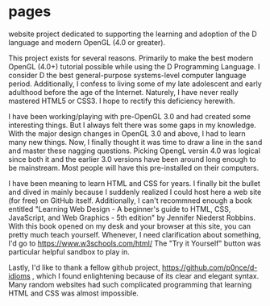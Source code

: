 # pages
website project dedicated to supporting the learning and adoption of the D language and modern OpenGL (4.0 or greater).

This project exists for several reasons. Primarily to make the best modern OpenGL (4.0+) tutorial possible while using the D Programming Language. I consider D the best general-purpose systems-level computer language period. Additionally, I confess to living some of my late adolescent and early adulthood before the age of the Internet. Naturely, I have never really mastered HTML5 or CSS3. I hope to rectify this deficiency herewith.

I have been working/playing with pre-OpenGL 3.0 and had created some interesting things. But I always felt there was some gaps in my knowledge.  With the major design changes in OpenGL 3.0 and above, I had to learn many new things. Now, I finally thought it was time to draw a line in the sand and master these nagging questions. Picking OpengL versin 4.0 was logical since both it and the earlier 3.0 versions have been around long enough to be mainstream. Most people will have this pre-installed on their computers. 

I have been meaning to learn HTML and CSS for years. I finally bit the bullet and dived in mainly because I suddenly realized I could host here a web site (for free) on GitHub itself.  Additionally, I can't recommned enough a book entitled "Learning Web Design - A beginner's guide to HTML, CSS, JavaScript, and Web Graphics - 5th edition" by Jennifer Niederst Robbins.  With this book opened on my desk and your browser at this site, you can pretty much teach yourself. Whenever, I need clarification about something, I'd go to https://www.w3schools.com/html/  The "Try it Yourself" button was particular helpful sandbox to play in.

Lastly, I'd like to thank a fellow github project, https://github.com/p0nce/d-idioms , which I found enlightening because of its clear and elegant syntax. Many random websites had such complicated programming that learning HTML and CSS was almost impossible.

